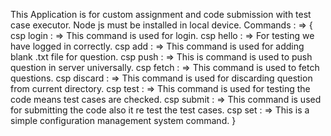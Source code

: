 This Application is for custom assignment and code submission with test case executor.
Node js must be installed in local device.
Commands : => {
csp login : => This command is used for login.
csp hello : => For testing we have logged in correctly.
csp add :   => This command is used for adding blank .txt file for question. 
csp push :  => This is command is used to push question in server universally. 
csp fetch : => This command is used to fetch questions.
csp discard : => This command is used for discarding question from current directory.
csp test : => This command is used for testing the code means test cases are checked.
csp submit : => This command is used for submitting the code also it re test the test cases.
csp set : => This is a simple configuration management system command.
}
